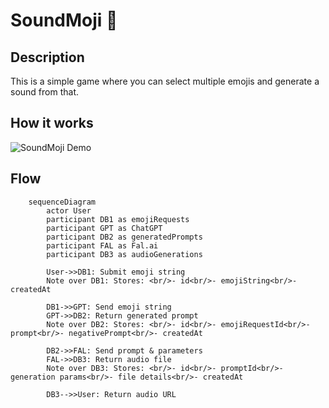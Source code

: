# SoundMoji 🎵

## Description

This is a simple game where you can select multiple emojis and generate a sound from that.

## How it works

![SoundMoji Demo](Soundmoji.gif)

## Flow

```mermaid
    sequenceDiagram
        actor User
        participant DB1 as emojiRequests
        participant GPT as ChatGPT
        participant DB2 as generatedPrompts
        participant FAL as Fal.ai
        participant DB3 as audioGenerations

        User->>DB1: Submit emoji string
        Note over DB1: Stores: <br/>- id<br/>- emojiString<br/>- createdAt

        DB1->>GPT: Send emoji string
        GPT->>DB2: Return generated prompt
        Note over DB2: Stores: <br/>- id<br/>- emojiRequestId<br/>- prompt<br/>- negativePrompt<br/>- createdAt

        DB2->>FAL: Send prompt & parameters
        FAL->>DB3: Return audio file
        Note over DB3: Stores: <br/>- id<br/>- promptId<br/>- generation params<br/>- file details<br/>- createdAt

        DB3-->>User: Return audio URL
```

